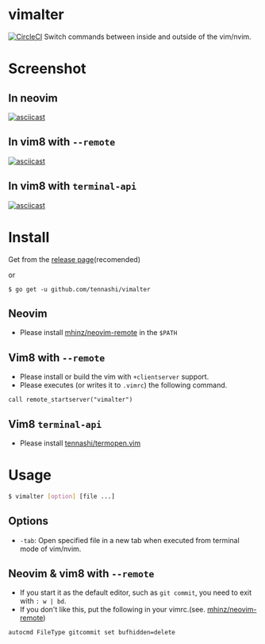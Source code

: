 # vimalter
[![CircleCI](https://circleci.com/gh/tennashi/vimalter/tree/master.svg?style=shield)](https://circleci.com/gh/tennashi/vimalter/tree/master)
Switch commands between inside and outside of the vim/nvim.

# Screenshot
## In neovim
[![asciicast](https://asciinema.org/a/qmUVLV7e93kLWgBcI3ARt64vt.svg)](https://asciinema.org/a/qmUVLV7e93kLWgBcI3ARt64vt)

## In vim8 with `--remote`
[![asciicast](https://asciinema.org/a/045L59uL9XthDB6UBStzP1ojC.svg)](https://asciinema.org/a/045L59uL9XthDB6UBStzP1ojC)

## In vim8 with `terminal-api`
[![asciicast](https://asciinema.org/a/4UM372nJ5LY65SKWNLhVqvcls.svg)](https://asciinema.org/a/4UM372nJ5LY65SKWNLhVqvcls)

# Install
Get from the [release page](https://github.com/tennashi/vimalter/releases)(recomended)

or

```shell
$ go get -u github.com/tennashi/vimalter
```

## Neovim
* Please install [mhinz/neovim-remote](https://github.com/mhinz/neovim-remote) in the `$PATH`

## Vim8 with `--remote`
* Please install or build the vim with `+clientserver` support.
* Please executes (or writes it to `.vimrc`) the following command.
```vim
call remote_startserver("vimalter")
```

## Vim8 `terminal-api`
* Please install [tennashi/termopen.vim](https://github.com/tennashi/termopen.vim)

# Usage
```bash
$ vimalter [option] [file ...]
```

## Options
* `-tab`: Open specified file in a new tab when executed from terminal mode of vim/nvim.

## Neovim & vim8 with `--remote`
* If you start it as the default editor, such as `git commit`, you need to exit with `: w | bd`.
* If you don't like this, put the following in your vimrc.(see. [mhinz/neovim-remote](https://github.com/mhinz/neovim-remote#typical-use-cases))
```vim
autocmd FileType gitcommit set bufhidden=delete
```
